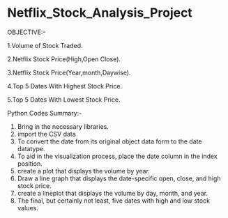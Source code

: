 # Netflix_Stock_Analysis_Project

OBJECTIVE:-

1.Volume of Stock Traded.

2.Netflix Stock Price(High,Open Close).

3.Netflix Stock Price(Year,month,Daywise).

4.Top 5 Dates With Highest Stock Price.

5.Top 5 Dates With Lowest Stock Price.

Python Codes Summary:-
1. Bring in the necessary libraries. 
2. import the CSV data
3. To convert the date from its original object data form to the date datatype.
4. To aid in the visualization process, place the date column in the index position.
5. create a plot that displays the volume by year.
6. Draw a line graph that displays the date-specific open, close, and high stock price.
7. create a lineplot that displays the volume by day, month, and year.
8. The final, but certainly not least, five dates with high and low stock values.



